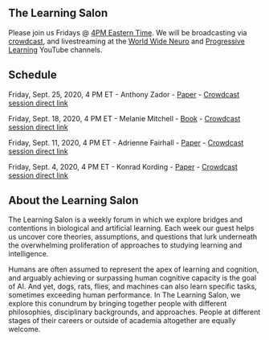 ## The Learning Salon

Please join us Fridays @ [4PM Eastern Time](https://greenwichmeantime.com/time/to/eastern-local/). We will be broadcasting via  
[crowdcast](https://www.crowdcast.io/e/learningsalon/), and livestreaming at the [World Wide Neuro](https://www.youtube.com/channel/UCRtCI0-aWSVcS4_qM6yGS7g) and [Progressive Learning](https://www.youtube.com/channel/UCd1UGOIAuWzVVz0zdXamYsg) YouTube channels.


## Schedule

Friday, Sept. 25, 2020, 4 PM ET - Anthony Zador - [Paper](https://www.nature.com/articles/s41467-019-11786-6) - [Crowdcast session direct link](https://www.crowdcast.io/e/learningsalon/4)

Friday, Sept. 18, 2020, 4 PM ET - Melanie Mitchell - [Book](melaniemitchell.me/aibook/) - [Crowdcast session direct link](https://www.crowdcast.io/e/learningsalon/3)

Friday, Sept. 11, 2020, 4 PM ET - Adrienne Fairhall - [Paper](https://www.sciencedirect.com/science/article/pii/S0959438814000361) - [Crowdcast session direct link](https://www.crowdcast.io/e/learningsalon/2)

Friday, Sept. 4, 2020, 4 PM ET - Konrad Kording - [Paper](https://journals.plos.org/ploscompbiol/article?id=10.1371/journal.pcbi.1005268) - [Crowdcast session direct link](https://www.crowdcast.io/e/learningsalon/1)

## About the Learning Salon

 
The Learning Salon is a weekly forum in which we explore bridges and contentions in biological and artificial learning. Each week our guest helps us uncover core theories, assumptions, and questions that lurk underneath the overwhelming proliferation of approaches to studying learning and intelligence.

Humans are often assumed to represent the apex of learning and cognition, and arguably achieving or surpassing human cognitive capacity is the goal of AI. And yet, dogs, rats, flies, and machines can also learn specific tasks, sometimes exceeding human performance. In The Learning Salon, we explore this conundrum by bringing together people with different philosophies, disciplinary backgrounds, and approaches. People at different stages of their careers or outside of academia altogether are equally welcome.



